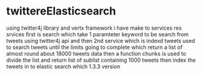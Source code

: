 # twittereElasticsearch
using twitter4j library and vertx framework  i have make to services res srvices first is search which take 1 paramteter
keyword to be search from tweets using twitter4j api and then 2nd service which is indexd tweets used to search tweets until 
the limits going to complete which return a list of almost  round about 18000 tweets data then a function chunks is used to 
divide the list and return list of sublist containing 1000 tweets  then index the tweets in to elastic search which 1.3.3 version 
